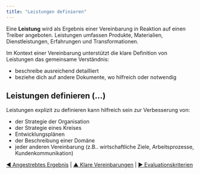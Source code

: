 ```yaml
---
title: "Leistungen definieren"
---
```



Eine **Leistung** wird als Ergebnis einer Vereinbarung in Reaktion auf einen Treiber angeboten. Leistungen umfassen Produkte, Materialien, Dienstleistungen, Erfahrungen und Transformationen.

Im Kontext einer Vereinbarung unterstützt die klare Definition von Leistungen das gemeinsame Verständnis:

- beschreibe ausreichend detailliert
- beziehe dich auf andere Dokumente, wo hilfreich oder notwendig


## Leistungen definieren (…)

Leistungen explizit zu definieren kann hilfreich sein zur Verbesserung von:

- der Strategie der Organisation
- der Strategie eines Kreises
- Entwicklungsplänen
- der Beschreibung einer Domäne
- jeder anderen Vereinbarung (z.B.. wirtschaftliche Ziele, Arbeitsprozesse, Kundenkommunikation)

[&#9664; Angestrebtes Ergebnis](intended-outcome.html) | [&#9650; Klare Vereinbarungen](defining-agreements.html) | [&#9654; Evaluationskriterien](evaluation-criteria.html)

